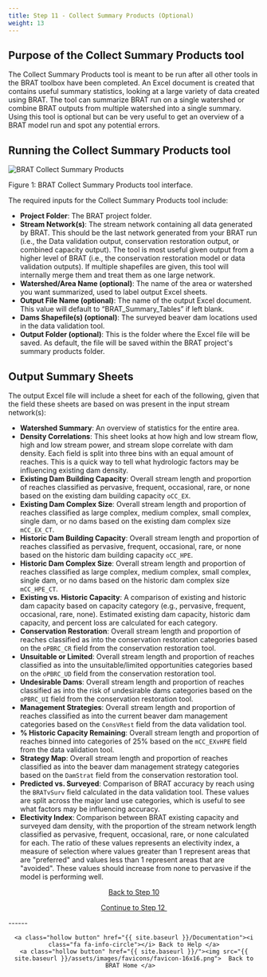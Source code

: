 ```yaml
---
title: Step 11 - Collect Summary Products (Optional)
weight: 13
---
```

## Purpose of the Collect Summary Products tool

The Collect Summary Products tool is meant to be run after all other tools in the BRAT toolbox have been completed. An Excel document is created that contains useful summary statistics, looking at a large variety of data created using BRAT. The tool can summarize BRAT run on a single watershed or combine BRAT outputs from multiple watershed into a single summary.  Using this tool is optional but can be very useful to get an overview of a BRAT model run and spot any potential errors.

## Running the Collect Summary Products tool

 ![BRAT Collect Summary Products]({{site.baseurl}}/assets/images/BRAT_3X_SummaryProducts.PNG)

Figure 1: BRAT Collect Summary Products tool interface.

The required inputs for the Collect Summary Products tool include:

* **Project Folder**: The BRAT project folder.
* **Stream Network(s)**: The stream network containing all data generated by BRAT. This should be the last network generated from your BRAT run (i.e., the Data validation output, conservation restoration output, or combined capacity output). The tool is most useful given output from a higher level of BRAT (i.e., the conservation restoration model or data validation outputs). If multiple shapefiles are given, this tool will internally merge them and treat them as one large network.
* **Watershed/Area Name (optional)**: The name of the area or watershed you want summarized, used to label output Excel sheets. 
* **Output File Name (optional)**: The name of the output Excel document. This value will default to “BRAT_Summary_Tables” if left blank.
* **Dams Shapefile(s) (optional)**: The surveyed beaver dam locations used in the data validation tool.
* **Output Folder (optional)**: This is the folder where the Excel file will be saved. As default, the file will be saved within the BRAT project's summary products folder.

## Output Summary Sheets

The output Excel file will include a sheet for each of the following, given that the field these sheets are based on was present in the input stream network(s):

* **Watershed Summary**: An overview of statistics for the entire area. 
* **Density Correlations**: This sheet looks at how high and low stream flow, high and low stream power, and stream slope correlate with dam density. Each field is split into three bins with an equal amount of reaches. This is a quick way to tell what hydrologic factors may be influencing existing dam density.
* **Existing Dam Building Capacity**: Overall stream length and proportion of reaches classified as pervasive, frequent, occasional, rare, or none based on the existing dam building capacity `oCC_EX`.
* **Existing Dam Complex Size**: Overall stream length and proportion of reaches classified as large complex, medium complex, small complex, single dam, or no dams based on the existing dam complex size `mCC_EX_CT`.
* **Historic Dam Building Capacity**: Overall stream length and proportion of reaches classified as pervasive, frequent, occasional, rare, or none based on the historic dam building capacity `oCC_HPE`.
* **Historic Dam Complex Size**: Overall stream length and proportion of reaches classified as large complex, medium complex, small complex, single dam, or no dams based on the historic dam complex size `mCC_HPE_CT`.
* **Existing vs. Historic Capacity**: A comparison of existing and historic dam capacity based on capacity category (e.g., pervasive, frequent, occasional, rare, none). Estimated existing dam capacity, historic dam capacity, and percent loss are calculated for each category.
* **Conservation Restoration**: Overall stream length and proportion of reaches classified as into the conservation restoration categories based on the `oPBRC_CR` field from the conservation restoration tool.
* **Unsuitable or Limited**: Overall stream length and proportion of reaches classified as into the unsuitable/limited opportunities categories based on the `oPBRC_UD` field from the conservation restoration tool.
* **Undesirable Dams**: Overall stream length and proportion of reaches classified as into the risk of undesirable dams categories based on the `oPBRC_UI` field from the conservation restoration tool.
* **Management Strategies**: Overall stream length and proportion of reaches classified as into the current beaver dam management categories based on the `ConsVRest` field from the data validation tool.
* **% Historic Capacity Remaining**: Overall stream length and proportion of reaches binned into categories of 25% based on the `mCC_EXvHPE` field from the data validation tool.
* **Strategy Map**: Overall stream length and proportion of reaches classified as into the beaver dam management strategy categories based on the `DamStrat` field from the conservation restoration tool.
* **Predicted vs. Surveyed**: Comparison of BRAT accuracy by reach using the `BRATvSurv` field calculated in the data validation tool. These values are split across the major land use categories, which is useful to see what factors may be influencing accuracy.
* **Electivity Index**: Comparison between BRAT existing capacity and surveyed dam density, with the proportion of the stream network length classified as pervasive, frequent, occasional, rare, or none calculated for each. The ratio of these values represents an electivity index, a measure of selection where values greater than 1 represent areas that are "preferred" and values less than 1 represent areas that are "avoided". These values should increase from none to pervasive if the model is performing well.

<div align="center">
	<a class="hollow button" href="{{ site.baseurl }}/Documentation/Tutorials/10-LayerPackageGenerator"><i class="fa fa-arrow-circle-left"></i> Back to Step 10 </a>



​		<a class="hollow button" href="{{ site.baseurl }}/Documentation/Tutorials/12-BDWS"><i class="fa fa-arrow-circle-right"></i> Continue to Step 12 </a>

</div>	



<div align="center">
</div>	
------

<div align="center">

```
<a class="hollow button" href="{{ site.baseurl }}/Documentation"><i class="fa fa-info-circle"></i> Back to Help </a>
<a class="hollow button" href="{{ site.baseurl }}/"><img src="{{ site.baseurl }}/assets/images/favicons/favicon-16x16.png">  Back to BRAT Home </a>  
```

</div>
